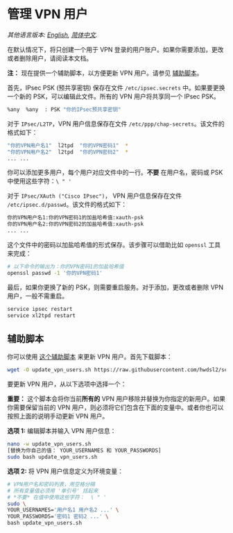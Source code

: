 # 管理 VPN 用户

*其他语言版本: [English](manage-users.md), [简体中文](manage-users-zh.md).*

在默认情况下，将只创建一个用于 VPN 登录的用户账户。如果你需要添加，更改或者删除用户，请阅读本文档。

**注：** 现在提供一个辅助脚本，以方便更新 VPN 用户。请参见 [辅助脚本](#辅助脚本)。

首先，IPsec PSK (预共享密钥) 保存在文件 `/etc/ipsec.secrets` 中。如果要更换一个新的 PSK，可以编辑此文件。所有的 VPN 用户将共享同一个 IPsec PSK。

```bash
%any  %any  : PSK "你的IPsec预共享密钥"
```

对于 `IPsec/L2TP`，VPN 用户信息保存在文件 `/etc/ppp/chap-secrets`。该文件的格式如下：

```bash
"你的VPN用户名1"  l2tpd  "你的VPN密码1"  *
"你的VPN用户名2"  l2tpd  "你的VPN密码2"  *
... ...
```

你可以添加更多用户，每个用户对应文件中的一行。**不要** 在用户名，密码或 PSK 中使用这些字符：`\ " '`

对于 `IPsec/XAuth ("Cisco IPsec")`， VPN 用户信息保存在文件 `/etc/ipsec.d/passwd`。该文件的格式如下：

```bash
你的VPN用户名1:你的VPN密码1的加盐哈希值:xauth-psk
你的VPN用户名2:你的VPN密码2的加盐哈希值:xauth-psk
... ...
```

这个文件中的密码以加盐哈希值的形式保存。该步骤可以借助比如 `openssl` 工具来完成：

```bash
# 以下命令的输出为：你的VPN密码1的加盐哈希值
openssl passwd -1 '你的VPN密码1'
```

最后，如果你更换了新的 PSK，则需要重启服务。对于添加，更改或者删除 VPN 用户，一般不需重启。

```bash
service ipsec restart
service xl2tpd restart
```

## 辅助脚本

你可以使用 [这个辅助脚本](https://github.com/hwdsl2/setup-ipsec-vpn/blob/master/extras/update_vpn_users.sh) 来更新 VPN 用户。首先下载脚本：

```bash
wget -O update_vpn_users.sh https://raw.githubusercontent.com/hwdsl2/setup-ipsec-vpn/master/extras/update_vpn_users.sh
```

要更新 VPN 用户，从以下选项中选择一个：

**重要：** 这个脚本会将你当前**所有的** VPN 用户移除并替换为你指定的新用户。如果你需要保留当前的 VPN 用户，则必须将它们包含在下面的变量中。或者你也可以按照上面的说明手动更新 VPN 用户。

**选项 1:** 编辑脚本并输入 VPN 用户信息：

```bash
nano -w update_vpn_users.sh
[替换为你自己的值： YOUR_USERNAMES 和 YOUR_PASSWORDS]
sudo bash update_vpn_users.sh
```

**选项 2:** 将 VPN 用户信息定义为环境变量：

```bash
# VPN用户名和密码列表，用空格分隔
# 所有变量值必须用 '单引号' 括起来
# *不要* 在值中使用这些字符：  \ " '
sudo \
YOUR_USERNAMES='用户名1 用户名2 ...' \
YOUR_PASSWORDS='密码1 密码2 ...' \
bash update_vpn_users.sh
```
